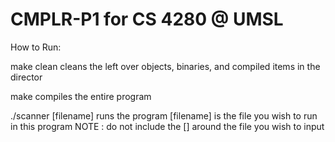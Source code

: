 # CMPLR-P1 for CS 4280 @ UMSL

How to Run:

make clean
  cleans the left over objects, binaries, and compiled items in the director
  
make
  compiles the entire program

./scanner [filename]
  runs the program [filename] is the file you wish to run in this program 
  NOTE : do not include the [] around the file you wish to input
